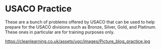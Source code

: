 # USACO Practice

These are a bunch of problems offered by USACO that can be used to help prepare for the USACO divisions such as Bronze, Silver, Gold, and Platinum.
These ones in particular are for training purposes only.

https://cleanlearning.co.uk/assets/ugc/images/Picture_blog_practice.jpg










